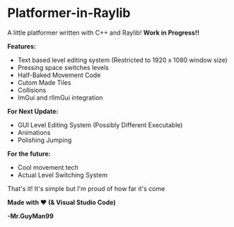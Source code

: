 # Platformer-in-Raylib
A little platformer written with C++ and Raylib!
**Work in Progress!!**

**Features:**

  - Text based level editing system (Restricted to 1920 x 1080 window size)
  - Pressing space switches levels
  - Half-Baked Movement Code
  - Cutom Made Tiles
  - Collisions
  - ImGui and rlImGui integration
  
**For Next Update:**

  - GUI Level Editing System (Possibly Different Executable)
  - Animations
  - Polishing Jumping

**For the future:**

  - Cool movement tech
  - Actual Level Switching System

That's it! It's simple but I'm proud of how far it's come

**Made with ❤️ (& Visual Studio Code)**

**-Mr.GuyMan99**
